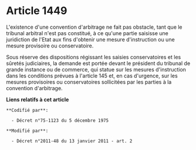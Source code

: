 # Article 1449

L'existence d'une convention d'arbitrage ne fait pas obstacle, tant que le tribunal arbitral n'est pas constitué, à ce qu'une
partie saisisse une juridiction de l'Etat aux fins d'obtenir une mesure d'instruction ou une mesure provisoire ou
conservatoire. 

Sous réserve des dispositions régissant les saisies conservatoires et les sûretés judiciaires, la demande est portée devant
le président du tribunal de grande instance ou de commerce, qui statue sur les mesures d'instruction dans les conditions
prévues à l'article 145 et, en cas d'urgence, sur les mesures provisoires ou conservatoires sollicitées par les parties à la
convention d'arbitrage.

**Liens relatifs à cet article**

	**Codifié par**:

	  - Décret n°75-1123 du 5 décembre 1975

	**Modifié par**:

	  - Décret n°2011-48 du 13 janvier 2011 - art. 2
